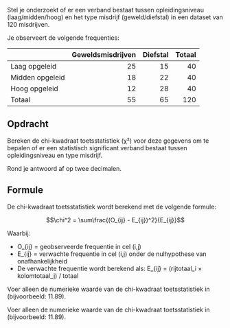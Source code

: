 Stel je onderzoekt of er een verband bestaat tussen opleidingsniveau (laag/midden/hoog) en het type misdrijf (geweld/diefstal) in een dataset van 120 misdrijven. 

Je observeert de volgende frequenties:

|                | Geweldsmisdrijven | Diefstal | Totaal |
|----------------|------------------:|--------:|-------:|
| Laag opgeleid  | 25                | 15      | 40     |
| Midden opgeleid| 18                | 22      | 40     |
| Hoog opgeleid  | 12                | 28      | 40     |
| Totaal         | 55                | 65      | 120    |

## Opdracht

Bereken de chi-kwadraat toetsstatistiek (χ²) voor deze gegevens om te bepalen of er een statistisch significant verband bestaat tussen opleidingsniveau en type misdrijf.

Rond je antwoord af op twee decimalen.

## Formule

De chi-kwadraat toetsstatistiek wordt berekend met de volgende formule:

$$\chi^2 = \sum\frac{(O_{ij} - E_{ij})^2}{E_{ij}}$$

Waarbij:
- O_{ij} = geobserveerde frequentie in cel (i,j)
- E_{ij} = verwachte frequentie in cel (i,j) onder de nulhypothese van onafhankelijkheid
- De verwachte frequentie wordt berekend als: E_{ij} = (rijtotaal_i × kolomtotaal_j) / totaal

Voer alleen de numerieke waarde van de chi-kwadraat toetsstatistiek in (bijvoorbeeld: 11.89).

Voer alleen de numerieke waarde van de chi-kwadraat toetsstatistiek in (bijvoorbeeld: 11.89).